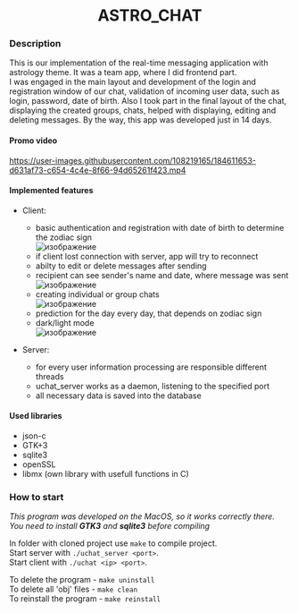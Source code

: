 <h1 align='center'> ASTRO_CHAT </h1>

### Description
This is our implementation of the real-time messaging application with astrology theme. It was a team app, where I did frontend part.  
I was engaged in the main layout and development of the login and registration window of our chat, validation of incoming user data, such as login, password, date of birth. Also I took part in the final layout of the chat, displaying the created groups, chats, helped with displaying, editing and deleting messages.
By the way, this app was developed just in 14 days.


#### Promo video   
https://user-images.githubusercontent.com/108219165/184611653-d631af73-c654-4c4e-8f66-94d65261f423.mp4


#### Implemented features
- Client:
    - basic authentication and registration with date of birth to determine the zodiac sign   
    ![изображение](https://user-images.githubusercontent.com/108219165/184611918-a1f47dcd-991c-4073-8a12-951d967096a0.png)
    - if client lost connection with server, app will try to reconnect   
    - abilty to edit or delete messages after sending   
    - recipient can see sender's name and date, where message was sent   
    ![изображение](https://user-images.githubusercontent.com/108219165/184612196-58c29624-bc7e-4a34-8726-20ed17e952a6.png)
    - creating individual or group chats   
    ![изображение](https://user-images.githubusercontent.com/108219165/184612293-6f8eaa0d-9ea4-4c2b-a73a-e7b43e3048b3.png)
    - prediction for the day every day, that depends on zodiac sign  
    - dark/light mode  
    ![изображение](https://user-images.githubusercontent.com/108219165/184612477-c11207e1-1296-4335-bfaa-8e5e6bb0cf5e.png)  
    
- Server:
    - for every user information processing are responsible different threads  
    - uchat_server works as a daemon, listening to the specified port   
    - all necessary data is saved into the database


#### Used libraries
- json-c   
- GTK+3  
- sqlite3  
- openSSL  
- libmx (own library with usefull functions in C)     

### How to start
*This program was developed on the MacOS, so it works correctly there.*    
*You need to install **GTK3** and **sqlite3** before compiling*

In folder with cloned project use `make` to compile project.   
Start server with `./uchat_server <port>`.  
Start client with `./uchat <ip> <port>`.  

To delete the program - `make uninstall`   
To delete all 'obj' files - `make clean`   
To reinstall the program - `make reinstall`
